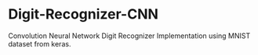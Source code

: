 # Digit-Recognizer-CNN
 Convolution Neural Network Digit Recognizer Implementation using MNIST dataset from keras.
